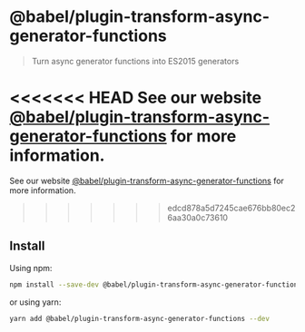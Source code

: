 # @babel/plugin-transform-async-generator-functions

> Turn async generator functions into ES2015 generators

<<<<<<< HEAD
See our website [@babel/plugin-transform-async-generator-functions](https://babeljs.io/docs/en/babel-plugin-transform-async-generator-functions) for more information.
=======
See our website [@babel/plugin-transform-async-generator-functions](https://babeljs.io/docs/babel-plugin-transform-async-generator-functions) for more information.
>>>>>>> edcd878a5d7245cae676bb80ec26aa30a0c73610

## Install

Using npm:

```sh
npm install --save-dev @babel/plugin-transform-async-generator-functions
```

or using yarn:

```sh
yarn add @babel/plugin-transform-async-generator-functions --dev
```
